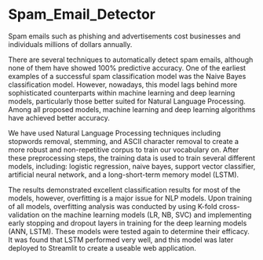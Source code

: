 # Spam_Email_Detector

Spam emails such as phishing and advertisements cost businesses and individuals millions of dollars annually. 

There are several techniques to automatically detect spam emails, although none of them have showed 100% predictive accuracy. One of the earliest examples of a successful spam classification model was the Naive Bayes classification model. However, nowadays, this model lags behind more sophisticated counterparts within machine learning and deep learning models, particularly those better suited for Natural Language Processing. Among all proposed models, machine learning and deep learning algorithms have achieved better accuracy. 

We have used Natural Language Processing techniques including stopwords removal, stemming, and ASCII character removal to create a more robust and non-repetitive corpus to train our vocabulary on. After these preprocessing steps, the training data is used to train several different models, including: logistic regression, naive bayes, support vector classifier, artificial neural network, and a long-short-term memory model (LSTM). 

The results demonstrated excellent classification results for most of the models, however, overfitting is a major issue for NLP models. Upon training of all models, overfitting analysis was conducted by using K-fold cross-validation on the machine learning models (LR, NB, SVC) and implementing early stopping and dropout layers in training for the deep learning models (ANN, LSTM). These models were tested again to determine their efficacy. It was found that LSTM performed very well, and this model was later deployed to Streamlit to create a useable web application. 

